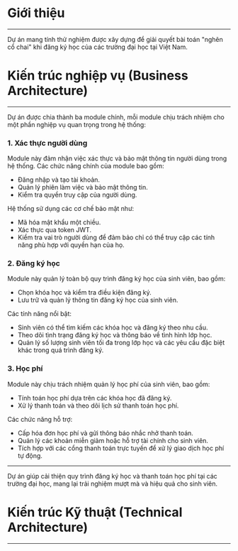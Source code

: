 # Giới thiệu

---
Dự án mang tính thử nghiệm được xây dựng để giải quyết bài toán "nghẽn cổ chai" khi đăng ký học của các trường đại học tại Việt Nam.

# Kiến trúc nghiệp vụ (Business Architecture)

---
Dự án được chia thành ba module chính, mỗi module chịu trách nhiệm cho một phần nghiệp vụ quan trọng trong hệ thống:
### 1. **Xác thực người dùng**
Module này đảm nhận việc xác thực và bảo mật thông tin người dùng trong hệ thống. Các chức năng chính của module bao gồm:
- Đăng nhập và tạo tài khoản.
- Quản lý phiên làm việc và bảo mật thông tin.
- Kiểm tra quyền truy cập của người dùng.

Hệ thống sử dụng các cơ chế bảo mật như:
- Mã hóa mật khẩu một chiều.
- Xác thực qua token JWT.
- Kiểm tra vai trò người dùng để đảm bảo chỉ có thể truy cập các tính năng phù hợp với quyền hạn của họ.

### 2. **Đăng ký học**
Module này quản lý toàn bộ quy trình đăng ký học của sinh viên, bao gồm:
- Chọn khóa học và kiểm tra điều kiện đăng ký.
- Lưu trữ và quản lý thông tin đăng ký học của sinh viên.

Các tính năng nổi bật:
- Sinh viên có thể tìm kiếm các khóa học và đăng ký theo nhu cầu.
- Theo dõi tình trạng đăng ký học và thông báo về tình hình lớp học.
- Quản lý số lượng sinh viên tối đa trong lớp học và các yêu cầu đặc biệt khác trong quá trình đăng ký.

### 3. **Học phí**
Module này chịu trách nhiệm quản lý học phí của sinh viên, bao gồm:
- Tính toán học phí dựa trên các khóa học đã đăng ký.
- Xử lý thanh toán và theo dõi lịch sử thanh toán học phí.

Các chức năng hỗ trợ:
- Cấp hóa đơn học phí và gửi thông báo nhắc nhở thanh toán.
- Quản lý các khoản miễn giảm hoặc hỗ trợ tài chính cho sinh viên.
- Tích hợp với các cổng thanh toán trực tuyến để xử lý giao dịch học phí tự động.

---

Dự án giúp cải thiện quy trình đăng ký học và thanh toán học phí tại các trường đại học, mang lại trải nghiệm mượt mà và hiệu quả cho sinh viên.

# Kiến trúc Kỹ thuật (Technical Architecture)

---